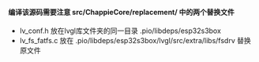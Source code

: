 #### 编译该源码需要注意 src/ChappieCore/replacement/  中的两个替换文件
- lv_conf.h  放在lvgl库文件夹的同一目录  .pio/libdeps/esp32s3box
- lv_fs_fatfs.c  放在  .pio/libdeps/esp32s3box/lvgl/src/extra/libs/fsdrv  替换原文件
